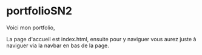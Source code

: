 # portfolioSN2

Voici mon portfolio, 

La page d'accueil est index.html, ensuite pour y naviguer vous aurez juste à naviguer via la navbar en bas de la page.


 
